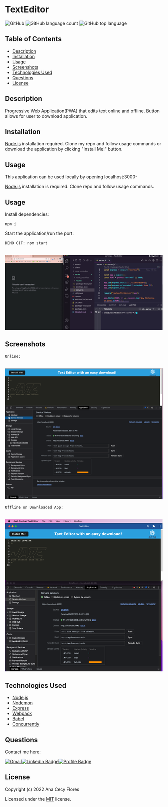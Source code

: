 # TextEditor

![GitHub](https://img.shields.io/github/license/anacecyflores1/TextEditor)
![GitHub language count](https://img.shields.io/github/languages/count/anacecyflores1/TextEditor)
![GitHub top language](https://img.shields.io/github/languages/top/anacecyflores1/TextEditor)

## Table of Contents

- [Description](#description)
- [Installation](#installation)
- [Usage](#usage)
- [Screenshots](#screenshots)
- [Technologies Used](#technologies-used)
- [Questions](#questions)
- [License](#license)

## Description

Progressive Web Application(PWA) that edits text online and offline. Button allows for user to download application.

## Installation

[Node.js](https://nodejs.org/en/) installation required. Clone my repo and follow usage commands or download the application by clicking "Install Me!" button.

## Usage

This application can be used locally by opening localhost:3000-

[Node.js](https://nodejs.org/en/) installation is required. Clone repo and follow usage commands.

## Usage

Install dependencies:

```
npm i
```

Start the application/run the port:

```
DEMO GIF: npm start
```

<br>
<img src="./assets/localhost.gif" alt="Service Worker Screenshot" title="Service Worker"> 
<br>

## Screenshots

```
Online:
```

<br>
<img src="./assets/sw.png" alt="Service Worker Screenshot" title="Service Worker">

<br>

```
Offline on Downloaded App:
```

<br>
<img src="./assets/jatedownload.png" alt="Downloaded APP" title="Download">

<br>

## Technologies Used

- [Node.js](https://nodejs.org/en/)
- [Nodemon](https://www.npmjs.com/package/nodemon)
- [Express](https://expressjs.com/)
- [Webpack](https://webpack.js.org/)
- [Babel](https://babeljs.io/)
- [Concurrently](https://www.npmjs.com/package/concurrently)

## Questions

Contact me here:

<a href="mailto: anacecyflores1@gmail.com"><img src="https://img.shields.io/badge/Gmail-D14836?style=for-the-badge&logo=gmail&logoColor=white&color=071A2C" alt="Gmail"/></a><a href="https://www.linkedin.com/in/anacecyflores/"><img src="https://img.shields.io/badge/LinkedIn-blue?style=for-the-badge&logo=linkedin&logoColor=white&color=071A2C" alt="LinkedIn Badge"/></a><a href="https://cecy-professional-portfolio.herokuapp.com/" target="_blank"><img src="https://img.shields.io/badge/Profile-430098?style=for-the-badge&logo=heroku&logoColor=white&color=071A2C" alt="Profile Badge"/></a>

## License

Copyright (c) 2022 Ana Cecy Flores

Licensed under the [MIT](LICENSE) license.
